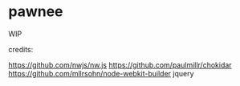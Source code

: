# pawnee
WIP


credits:

https://github.com/nwjs/nw.js
https://github.com/paulmillr/chokidar
https://github.com/mllrsohn/node-webkit-builder
jquery